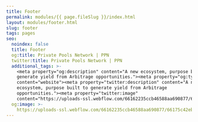 ```yaml
---
title: Footer
permalink: modules/{{ page.fileSlug }}/index.html
layout: modules/footer.html
slug: footer
tags: pages
seo:
  noindex: false
  title: Footer
  og:title: Private Pools Network | PPN
  twitter:title: Private Pools Network | PPN
  additional_tags: >-
    <meta property="og:description" content="A new ecosystem, purpose built to
    generate yield from Arbitrage opportunities."><meta property="og:type"
    content="website"><meta property="twitter:description" content="A new
    ecosystem, purpose built to generate yield from Arbitrage
    opportunities."><meta property="twitter:image"
    content="https://uploads-ssl.webflow.com/66162235ccb46588aa690877/66175c42ebc0ce580e5b9283_opengraph.jpg">
  og:image: >-
    https://uploads-ssl.webflow.com/66162235ccb46588aa690877/66175c42ebc0ce580e5b9283_opengraph.jpg
---
```



